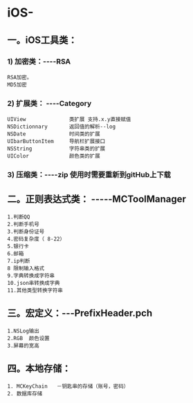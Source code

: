 # iOS-
## 一。iOS工具类：
### 1)	加密类：----RSA
    RSA加密。
    MD5加密
### 2)	扩展类：  ----Category
    UIView              类扩展 支持.x.y直接赋值
    NSDictionnary       返回值的解析--log
    NSDate              时间类的扩展
    UIbarButtonItem     导航栏扩展接口
    NSString            字符串类的扩展
    UIColor             颜色类的扩展
### 3) 压缩类：----zip      使用时需要重新到gitHub上下载
## 二。正则表达式类： -----MCToolManager
    1.判断QQ
    2.判断手机号
    3.判断身份证号
    4.密码复杂度（ 8-22）
    5.银行卡
    6.邮箱
    7.ip判断
    8 限制输入格式
    9.字典转换成字符串
    10.json串转换成字典
    11.其他类型转换字符串
## 三。宏定义：---PrefixHeader.pch
    1.NSLog输出
    2.RGB  颜色设置
    3.屏幕的宽高
## 四。本地存储： 
    1. MCKeyChain   －钥匙串的存储（账号，密码）
    2. 数据库存储
